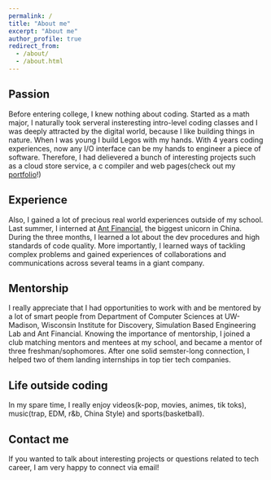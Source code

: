 ```yaml
---
permalink: /
title: "About me"
excerpt: "About me"
author_profile: true
redirect_from: 
  - /about/
  - /about.html
---
```


## Passion
  Before entering college, I knew nothing about coding. Started as a math major, I naturally took serveral insteresting intro-level coding classes and I was deeply attracted by the digital world, because I like building things in nature. When I was young  I build Legos with my hands. With 4 years coding experiences, now any I/O interface can be my hands to engineer a piece of software. Therefore, I had delievered a bunch of interesting projects such as a cloud store service, a c compiler and web pages(check out my [portfolio](https://yanzheng1998.github.io/portfolio/)!)<br/>
## Experience
  Also, I gained a lot of precious real world experiences outside of my school. Last summer, I interned at [Ant Financial](https://yanzheng1998.github.io/portfolio/portfolio-1/), the biggest unicorn in China. During the three months, I learned a lot about the dev procedures and high standards of code quality. More importantly, I learned ways of tackling complex problems and gained experiences of collaborations and communications across several teams in a giant company.<br/> 
## Mentorship
  I really appreciate that I had opportunities to work with and be mentored by a lot of smart people from Department of Computer Sciences at UW-Madison, Wisconsin Institute for Discovery, Simulation Based Engineering Lab and Ant Financial. Knowing the importance of mentorship, I joined a club matching mentors and mentees at my school, and became a mentor of three freshman/sophomores. After one solid semster-long connection, I helped two of them landing internships in top tier tech companies.<br/>
## Life outside coding
  In my spare time, I really enjoy videos(k-pop, movies, animes, tik toks), music(trap, EDM, r&b, China Style) and sports(basketball).<br/>
## Contact me 
  If you wanted to talk about interesting projects or questions related to tech career, I am very happy to connect via email!


